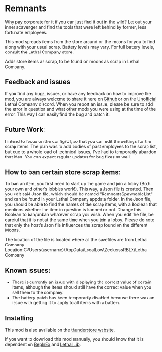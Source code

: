 # Remnants


 Why pay corporate for it if you can just find it out in the wild? 
 Let out your inner scavenger and find the tools that were left behind by former, less fortunate employees.
 
This mod spreads items from the store around on the moons for you to find along with your usual scrap. 
Battery levels may vary. For full battery levels, consult the Lethal Company store.

Adds store items as scrap, to be found on moons as scrap in Lethal Company.


## Feedback and issues
If you find any bugs, issues, or have any feedback on how to improve the mod, you are always welcome to share it here on [Github](https://github.com/KawaiiBone/LethalCompanyRemnants/issues) or on the [Unofficial Lethal Company discord](https://discord.com/invite/nYcQFEpXfU). When you report an issue, please be sure to add the error in question and what other mods you were using at the time of the error. This way I can easily find the bug and patch it.

## Future Work: 
I intend to focus on the config/UI, so that you can edit the settings for the scrap items.
The plan was to add bodies of past employees to the scrap list, but due to a whole load of technical issues, I've had to temporarily abandon that idea. 
You can expect regular updates for bug fixes as well.

## How to ban certain store scrap items:
To ban an item, you first need to start up the game and join a lobby (Both your own and other's lobbies work!). This way, a Json file is created.
 Then you edit said Json file, which should be named "RemnantsSpawnableList" and can be found in your Lethal Company appdata folder. In the Json file, you should be able to find the names of the scrap items, with a Boolean that mentions whether the item in question is banned or not. Change this Boolean to ban/unban whatever scrap you wish.
When you edit the file, be careful that it is not at the same time when you join a lobby.
Please do note that only the host’s Json file influences the scrap found on the different Moons.

The location of the file is located where all the savefiles are from Lethal Company. Location:C:\Users(username)\AppData\LocalLow\ZeekerssRBLX\Lethal Company

## Known issues:
- There is currently an issue with displaying the correct value of certain items, although the items should still have the correct value when you sell them to the company.
- The battery patch has been temporarily disabled because there was an issue with getting it to apply to all items with a battery.

## Installing
This mod is also available on the [thunderstore website](https://thunderstore.io/c/lethal-company/p/KawaiiBone/Remnants/).

If you want to download this mod manually, you should know that it is dependent on [BepInEx](https://github.com/BepInEx) and [Lethal Lib](https://github.com/EvaisaDev/LethalLib).
